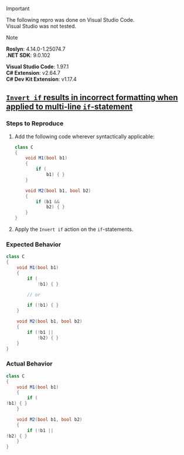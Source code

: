> [!IMPORTANT]  
> The following repro was done on Visual Studio Code.  
> Visual Studio was not tested.  

> [!NOTE]  
> **Roslyn**: 4.14.0-1.25074.7  
> **.NET SDK**: 9.0.102  
>  
> **Visual Studio Code**: 1.97.1  
> **C# Extension**: v2.64.7  
> **C# Dev Kit Extension**: v1.17.4  

## [`Invert if` results in incorrect formatting when applied to multi-line `if`-statement](https://github.com/dotnet/roslyn/issues/77181)

### Steps to Reproduce

1. Add the following code wherever syntactically applicable:
    ```cs
    class C
    {
        void M1(bool b1)
        {
            if (
                b1) { }
        }

        void M2(bool b1, bool b2)
        {
            if (b1 &&
                b2) { }
        }
    }
    ```
2. Apply the `Invert if` action on the `if`-statements.

### Expected Behavior

```cs
class C
{
    void M1(bool b1)
    {
        if (
            !b1) { }

        // or

        if (!b1) { }
    }

    void M2(bool b1, bool b2)
    {
        if (!b1 ||
            !b2) { }
    }
}
```

### Actual Behavior

```cs
class C
{
    void M1(bool b1)
    {
        if (
!b1) { }
    }

    void M2(bool b1, bool b2)
    {
        if (!b1 ||
!b2) { }
    }
}
```
